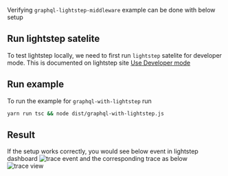 Verifying `graphql-lightstep-middleware` example can be done with below setup

## Run lightstep satelite

To test lightstep locally, we need to first run `lightstep` satelite for developer mode. This is documented on lightstep site [Use Developer mode](https://docs.lightstep.com/docs/use-developer-mode-to-quickly-see-traces)

## Run example

To run the example for `graphql-with-lightstep` run

```sh
yarn run tsc && node dist/graphql-with-lightstep.js
```

## Result

If the setup works correctly, you would see below event in lightstep dashboard
![trace event](https://user-images.githubusercontent.com/5351262/73496357-adf85d00-43b8-11ea-85c2-468f10afbf2f.png)
and the corresponding trace as below
![trace view](https://user-images.githubusercontent.com/5351262/73496358-adf85d00-43b8-11ea-9b56-f53c5a6b2220.png)
